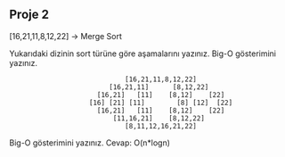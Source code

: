 ## Proje 2
[16,21,11,8,12,22] -> Merge Sort

Yukarıdaki dizinin sort türüne göre aşamalarını yazınız.
Big-O gösterimini yazınız.

                                 [16,21,11,8,12,22]
                             [16,21,11]      [8,12,22]      
                          [16,21]   [11]    [8,12]    [22]
                        [16] [21] [11]        [8] [12]  [22]
                          [16,21]   [11]    [8,12]    [22]
                              [11,16,21]    [8,12,22]
                                 [8,11,12,16,21,22]
                          
                        
Big-O gösterimini yazınız. Cevap: O(n*logn)